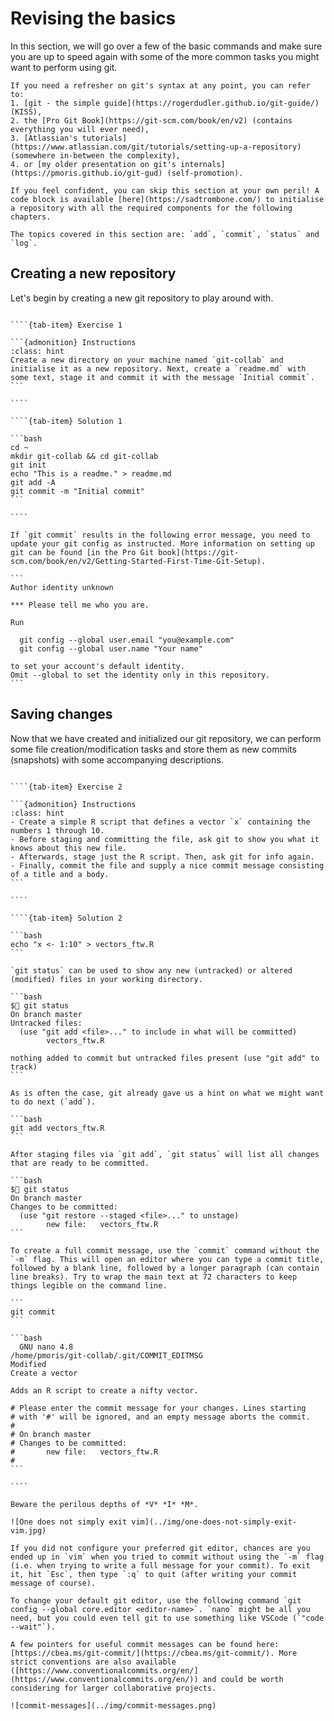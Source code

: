 # Revising the basics

In this section, we will go over a few of the basic commands and make sure you are up to speed again with some of the more common tasks you might want to perform using git.

```{seealso}
If you need a refresher on git's syntax at any point, you can refer to:
1. [git - the simple guide](https://rogerdudler.github.io/git-guide/) (KISS),
2. the [Pro Git Book](https://git-scm.com/book/en/v2) (contains everything you will ever need),
3. [Atlassian's tutorials](https://www.atlassian.com/git/tutorials/setting-up-a-repository) (somewhere in-between the complexity),
4. or [my older presentation on git's internals](https://pmoris.github.io/git-gud) (self-promotion).
```

```{warning}
If you feel confident, you can skip this section at your own peril! A code block is available [here](https://sadtrombone.com/) to initialise a repository with all the required components for the following chapters.

The topics covered in this section are: `add`, `commit`, `status` and `log`.
```

## Creating a new repository

Let's begin by creating a new git repository to play around with.

`````{tab-set}

````{tab-item} Exercise 1

```{admonition} Instructions
:class: hint
Create a new directory on your machine named `git-collab` and initialise it as a new repository. Next, create a `readme.md` with some text, stage it and commit it with the message `Initial commit`.
```

````

````{tab-item} Solution 1

```bash
cd ~
mkdir git-collab && cd git-collab
git init
echo "This is a readme." > readme.md
git add -A
git commit -m "Initial commit"
```

````

`````

````{warning}
If `git commit` results in the following error message, you need to update your git config as instructed. More information on setting up git can be found [in the Pro Git book](https://git-scm.com/book/en/v2/Getting-Started-First-Time-Git-Setup).

```
Author identity unknown

*** Please tell me who you are.

Run

  git config --global user.email "you@example.com"
  git config --global user.name "Your name"

to set your account's default identity.
Omit --global to set the identity only in this repository.
```
````

## Saving changes

Now that we have created and initialized our git repository, we can perform some file creation/modification tasks and store them as new commits (snapshots) with some accompanying descriptions.

`````{tab-set}

````{tab-item} Exercise 2

```{admonition} Instructions
:class: hint
- Create a simple R script that defines a vector `x` containing the numbers 1 through 10.
- Before staging and committing the file, ask git to show you what it knows about this new file.
- Afterwards, stage just the R script. Then, ask git for info again.
- Finally, commit the file and supply a nice commit message consisting of a title and a body.
```

````

````{tab-item} Solution 2

```bash
echo "x <- 1:10" > vectors_ftw.R
```

`git status` can be used to show any new (untracked) or altered (modified) files in your working directory.

```bash
$ git status
On branch master
Untracked files:
  (use "git add <file>..." to include in what will be committed)
        vectors_ftw.R

nothing added to commit but untracked files present (use "git add" to track)
```

As is often the case, git already gave us a hint on what we might want to do next (`add`).

```bash
git add vectors_ftw.R
```

After staging files via `git add`, `git status` will list all changes that are ready to be committed.

```bash
$ git status
On branch master
Changes to be committed:
  (use "git restore --staged <file>..." to unstage)
        new file:   vectors_ftw.R
```

To create a full commit message, use the `commit` command without the `-m` flag. This will open an editor where you can type a commit title, followed by a blank line, followed by a longer paragraph (can contain line breaks). Try to wrap the main text at 72 characters to keep things legible on the command line.

```
git commit
```

```bash
  GNU nano 4.8                                                                       /home/pmoris/git-collab/.git/COMMIT_EDITMSG                                                                       Modified
Create a vector

Adds an R script to create a nifty vector.

# Please enter the commit message for your changes. Lines starting
# with '#' will be ignored, and an empty message aborts the commit.
#
# On branch master
# Changes to be committed:
#       new file:   vectors_ftw.R
#
```

````

`````

```{danger}
Beware the perilous depths of *V* *I* *M*.

![One does not simply exit vim](../img/one-does-not-simply-exit-vim.jpg)

If you did not configure your preferred git editor, chances are you ended up in `vim` when you tried to commit without using the `-m` flag (i.e. when trying to write a full message for your commit). To exit it, hit `Esc`, then type `:q` to quit (after writing your commit message of course).

To change your default git editor, use the following command `git config --global core.editor <editor-name>`. `nano` might be all you need, but you could even tell git to use something like VSCode (`"code --wait"`).
```

```{seealso}
A few pointers for useful commit messages can be found here: [https://cbea.ms/git-commit/](https://cbea.ms/git-commit/). More strict conventions are also available ([https://www.conventionalcommits.org/en/](https://www.conventionalcommits.org/en/)) and could be worth considering for larger collaborative projects.

![commit-messages](../img/commit-messages.png)
```
